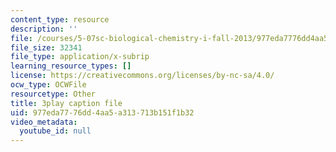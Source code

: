 ```yaml
---
content_type: resource
description: ''
file: /courses/5-07sc-biological-chemistry-i-fall-2013/977eda7776dd4aa5a313713b151f1b32_cEoteBfcBE0.srt
file_size: 32341
file_type: application/x-subrip
learning_resource_types: []
license: https://creativecommons.org/licenses/by-nc-sa/4.0/
ocw_type: OCWFile
resourcetype: Other
title: 3play caption file
uid: 977eda77-76dd-4aa5-a313-713b151f1b32
video_metadata:
  youtube_id: null
---
```

